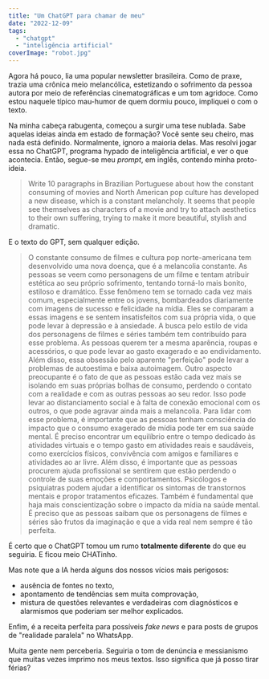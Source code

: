 ```yaml
---
title: "Um ChatGPT para chamar de meu"
date: "2022-12-09"
tags: 
  - "chatgpt"
  - "inteligência artificial"
coverImage: "robot.jpg"
---
```


Agora há pouco, lia uma popular newsletter brasileira. Como de praxe, trazia uma crônica meio melancólica, estetizando o sofrimento da pessoa autora por meio de referências cinematográficas e um tom agridoce. Como estou naquele típico mau-humor de quem dormiu pouco, impliquei o com o texto.

Na minha cabeça rabugenta, começou a surgir uma tese nublada. Sabe aquelas ideias ainda em estado de formação? Você sente seu cheiro, mas nada está definido. Normalmente, ignoro a maioria delas. Mas resolvi jogar essa no ChatGPT, programa hypado de inteligência artificial, e ver o que acontecia. Então, segue-se meu _prompt_, em inglês, contendo minha proto-ideia.

> Write 10 paragraphs in Brazilian Portuguese about how the constant consuming of movies and North American pop culture has developed a new disease, which is a constant melancholy. It seems that people see themselves as characters of a movie and try to attach aesthetics to their own suffering, trying to make it more beautiful, stylish and dramatic.

E o texto do GPT, sem qualquer edição.

> O constante consumo de filmes e cultura pop norte-americana tem desenvolvido uma nova doença, que é a melancolia constante. As pessoas se veem como personagens de um filme e tentam atribuir estética ao seu próprio sofrimento, tentando torná-lo mais bonito, estiloso e dramático. Esse fenômeno tem se tornado cada vez mais comum, especialmente entre os jovens, bombardeados diariamente com imagens de sucesso e felicidade na mídia. Eles se comparam a essas imagens e se sentem insatisfeitos com sua própria vida, o que pode levar à depressão e à ansiedade. A busca pelo estilo de vida dos personagens de filmes e séries também tem contribuído para esse problema. As pessoas querem ter a mesma aparência, roupas e acessórios, o que pode levar ao gasto exagerado e ao endividamento. Além disso, essa obsessão pelo aparente "perfeição" pode levar a problemas de autoestima e baixa autoimagem. Outro aspecto preocupante é o fato de que as pessoas estão cada vez mais se isolando em suas próprias bolhas de consumo, perdendo o contato com a realidade e com as outras pessoas ao seu redor. Isso pode levar ao distanciamento social e à falta de conexão emocional com os outros, o que pode agravar ainda mais a melancolia. Para lidar com esse problema, é importante que as pessoas tenham consciência do impacto que o consumo exagerado de mídia pode ter em sua saúde mental. É preciso encontrar um equilíbrio entre o tempo dedicado às atividades virtuais e o tempo gasto em atividades reais e saudáveis, como exercícios físicos, convivência com amigos e familiares e atividades ao ar livre. Além disso, é importante que as pessoas procurem ajuda profissional se sentirem que estão perdendo o controle de suas emoções e comportamentos. Psicólogos e psiquiatras podem ajudar a identificar os sintomas de transtornos mentais e propor tratamentos eficazes. Também é fundamental que haja mais conscientização sobre o impacto da mídia na saúde mental. É preciso que as pessoas saibam que os personagens de filmes e séries são frutos da imaginação e que a vida real nem sempre é tão perfeita.

É certo que o ChatGPT tomou um rumo **totalmente diferente** do que eu seguiria. E ficou meio CHATinho.

Mas note que a IA herda alguns dos nossos vícios mais perigosos:

- ausência de fontes no texto,
- apontamento de tendências sem muita comprovação,
- mistura de questões relevantes e verdadeiras com diagnósticos e alarmismos que poderiam ser melhor explicados.

Enfim, é a receita perfeita para possíveis _fake news_ e para posts de grupos de "realidade paralela" no WhatsApp.

Muita gente nem perceberia. Seguiria o tom de denúncia e messianismo que muitas vezes imprimo nos meus textos. Isso significa que já posso tirar férias?
